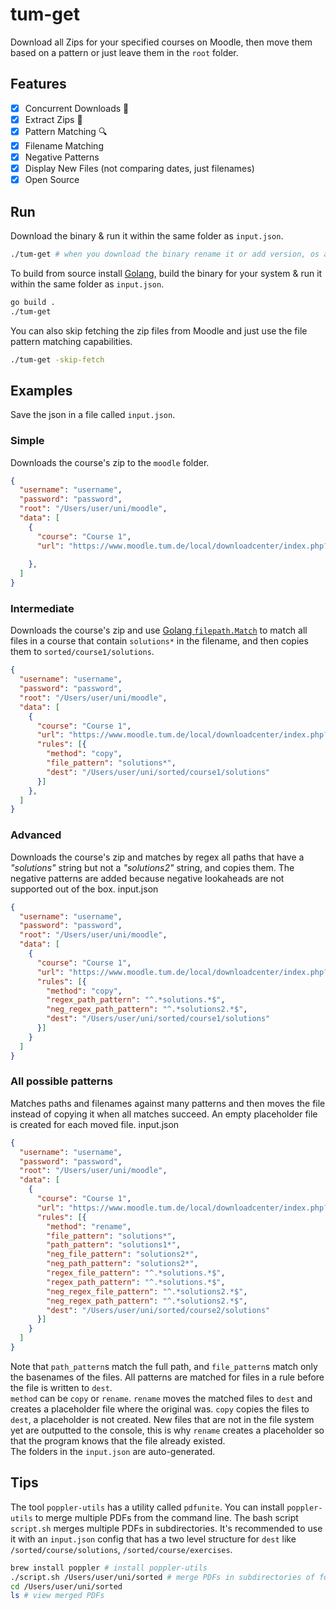 # tum-get

Download all Zips for your specified courses on Moodle, then move them based on a pattern or just leave them in the `root` folder.

## Features
- [x] Concurrent Downloads 🔀
- [x] Extract Zips 📁
- [x] Pattern Matching 🔍
- [x] Filename Matching
- [x] Negative Patterns
- [x] Display New Files (not comparing dates, just filenames)
- [x] Open Source

## Run
Download the binary & run it within the same folder as `input.json`.
```bash
./tum-get # when you download the binary rename it or add version, os and architecture to the name
```
To build from source install [Golang](https://go.dev/doc/install), build the binary for your system & run it within the same folder as `input.json`.
```bash
go build .
./tum-get
```
You can also skip fetching the zip files from Moodle and just use the file pattern matching capabilities.
```bash
./tum-get -skip-fetch
```

## Examples
Save the json in a file called `input.json`.

### Simple
Downloads the course's zip to the `moodle` folder.
```json
{ 
  "username": "username",
  "password": "password",
  "root": "/Users/user/uni/moodle",
  "data": [
    {
      "course": "Course 1",
      "url": "https://www.moodle.tum.de/local/downloadcenter/index.php?courseid=xxxxx",
     
    },
  ]
}
```
### Intermediate
Downloads the course's zip and use [Golang `filepath.Match`](https://pkg.go.dev/path/filepath#Match) to match all files in a course that contain `solutions*` in the filename, and then copies them to `sorted/course1/solutions`.
```json
{ 
  "username": "username",
  "password": "password",
  "root": "/Users/user/uni/moodle",
  "data": [
    {
      "course": "Course 1",
      "url": "https://www.moodle.tum.de/local/downloadcenter/index.php?courseid=xxxxx",
      "rules": [{
        "method": "copy",
        "file_pattern": "solutions*",
        "dest": "/Users/user/uni/sorted/course1/solutions"
      }]
    },
  ]
}
```

### Advanced
Downloads the course's zip and matches by regex all paths that have a *"solutions"* string but not a *"solutions2"* string, and copies them.
The negative patterns are added because negative lookaheads are not supported out of the box.
input.json

```json
{ 
  "username": "username",
  "password": "password",
  "root": "/Users/user/uni/moodle",
  "data": [
    {
      "course": "Course 1",
      "url": "https://www.moodle.tum.de/local/downloadcenter/index.php?courseid=xxxxx",
      "rules": [{
        "method": "copy",
        "regex_path_pattern": "^.*solutions.*$",
        "neg_regex_path_pattern": "^.*solutions2.*$",
        "dest": "/Users/user/uni/sorted/course1/solutions"
      }]
    }
  ]
}
```

### All possible patterns
Matches paths and filenames against many patterns and then moves the file instead of copying it when all matches succeed.
An empty placeholder file is created for each moved file.
input.json

```json
{ 
  "username": "username",
  "password": "password",
  "root": "/Users/user/uni/moodle",
  "data": [
    {
      "course": "Course 1",
      "url": "https://www.moodle.tum.de/local/downloadcenter/index.php?courseid=xxxxx",
      "rules": [{
        "method": "rename",
        "file_pattern": "solutions*",
        "path_pattern": "solutions1*",
        "neg_file_pattern": "solutions2*",
        "neg_path_pattern": "solutions2*",
        "regex_file_pattern": "^.*solutions.*$",
        "regex_path_pattern": "^.*solutions.*$",
        "neg_regex_file_pattern": "^.*solutions2.*$",
        "neg_regex_path_pattern": "^.*solutions2.*$",
        "dest": "/Users/user/uni/sorted/course2/solutions"
      }]
    }
  ]
}
```

Note that `path_pattern`s match the full path, and `file_pattern`s match only the basenames of the files.
All patterns are matched for files in a rule before the file is written to `dest`.<br>
`method` can be `copy` or `rename`. `rename` moves the matched files to `dest` and creates a placeholder file where the original was. `copy` copies the files to `dest`, a placeholder is not created.
New files that are not in the file system yet are outputted to the console, this is why `rename` creates a placeholder so that the program knows that the file already existed.<br>
The folders in the `input.json` are auto-generated.

## Tips
The tool `poppler-utils` has a utility called `pdfunite`. You can install `poppler-utils` to merge multiple PDFs from the command line.
The bash script `script.sh` merges multiple PDFs in subdirectories.  It's recommended to use it with an `input.json` config that has a two level structure for `dest` like `/sorted/course/solutions`, `/sorted/course/exercises`.
```bash
brew install poppler # install poppler-utils
./script.sh /Users/user/uni/sorted # merge PDFs in subdirectories of folder "sorted"
cd /Users/user/uni/sorted
ls # view merged PDFs
```
